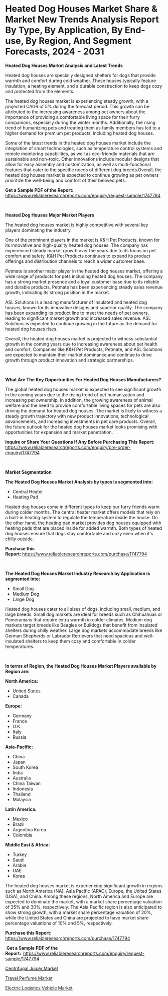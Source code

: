 <p><h1>Heated Dog Houses Market Share & Market New Trends Analysis Report By Type, By Application, By End-use, By Region, And Segment Forecasts, 2024 - 2031</h1></p><p><strong>Heated Dog Houses Market Analysis and Latest Trends</strong></p>
<p><p>Heated dog houses are specially designed shelters for dogs that provide warmth and comfort during cold weather. These houses typically feature insulation, a heating element, and a durable construction to keep dogs cozy and protected from the elements.</p><p>The heated dog houses market is experiencing steady growth, with a projected CAGR of 5% during the forecast period. This growth can be attributed to the increasing awareness among pet owners about the importance of providing a comfortable living space for their furry companions, especially during the winter months. Additionally, the rising trend of humanizing pets and treating them as family members has led to a higher demand for premium pet products, including heated dog houses.</p><p>Some of the latest trends in the heated dog houses market include the integration of smart technologies, such as temperature control systems and remote monitoring capabilities, as well as eco-friendly materials that are sustainable and non-toxic. Other innovations include modular designs that allow for easy assembly and customization, as well as multi-functional features that cater to the specific needs of different dog breeds.Overall, the heated dog houses market is expected to continue growing as pet owners prioritize the well-being and comfort of their beloved pets.</p></p>
<p><strong>Get a Sample PDF of the Report:&nbsp;</strong> <a href="https://www.reliableresearchreports.com/enquiry/request-sample/1747794">https://www.reliableresearchreports.com/enquiry/request-sample/1747794</a></p>
<p>&nbsp;</p>
<p><strong>Heated Dog Houses Major Market Players</strong></p>
<p><p>The heated dog houses market is highly competitive with several key players dominating the industry. </p><p>One of the prominent players in the market is K&H Pet Products, known for its innovative and high-quality heated dog houses. The company has experienced steady market growth over the years due to its focus on pet comfort and safety. K&H Pet Products continues to expand its product offerings and distribution channels to reach a wider customer base. </p><p>Petmate is another major player in the heated dog houses market, offering a wide range of products for pets including heated dog houses. The company has a strong market presence and a loyal customer base due to its reliable and durable products. Petmate has been experiencing steady sales revenue growth, indicating its strong position in the market.</p><p>ASL Solutions is a leading manufacturer of insulated and heated dog houses, known for its innovative designs and superior quality. The company has been expanding its product line to meet the needs of pet owners, leading to significant market growth and increased sales revenue. ASL Solutions is expected to continue growing in the future as the demand for heated dog houses rises.</p><p>Overall, the heated dog houses market is projected to witness substantial growth in the coming years due to increasing awareness about pet health and comfort. Companies like K&H Pet Products, Petmate, and ASL Solutions are expected to maintain their market dominance and continue to drive growth through product innovation and strategic partnerships.</p></p>
<p>&nbsp;</p>
<p><strong>What Are The Key Opportunities For Heated Dog Houses Manufacturers?</strong></p>
<p><p>The global heated dog houses market is expected to see significant growth in the coming years due to the rising trend of pet humanization and increasing pet ownership. In addition, the growing awareness of animal welfare and the need to provide comfortable living spaces for pets are also driving the demand for heated dog houses. The market is likely to witness a steady growth trajectory with new product innovations, technological advancements, and increasing investments in pet care products. Overall, the future outlook for the heated dog houses market looks promising with opportunities for expansion and market penetration.</p></p>
<p><strong>Inquire or Share Your Questions If Any Before Purchasing This Report:</strong> <a href="https://www.reliableresearchreports.com/enquiry/pre-order-enquiry/1747794">https://www.reliableresearchreports.com/enquiry/pre-order-enquiry/1747794</a></p>
<p>&nbsp;</p>
<p><strong>Market Segmentation</strong></p>
<p><strong>The Heated Dog Houses Market Analysis by types is segmented into:</strong></p>
<p><ul><li>Central Heater</li><li>Heating Pad</li></ul></p>
<p><p>Heated dog houses come in different types to keep our furry friends warm during colder months. The central heater market offers models that rely on a built-in heating system to regulate the temperature inside the house. On the other hand, the heating pad market provides dog houses equipped with heating pads that are placed inside for added warmth. Both types of heated dog houses ensure that dogs stay comfortable and cozy even when it's chilly outside.</p></p>
<p><strong>Purchase this Report:&nbsp;</strong><a href="https://www.reliableresearchreports.com/purchase/1747794">https://www.reliableresearchreports.com/purchase/1747794</a></p>
<p>&nbsp;</p>
<p><strong>The Heated Dog Houses Market Industry Research by Application is segmented into:</strong></p>
<p><ul><li>Small Dog</li><li>Medium Dog</li><li>Large Dog</li></ul></p>
<p><p>Heated dog houses cater to all sizes of dogs, including small, medium, and large breeds. Small dog markets are ideal for breeds such as Chihuahuas or Pomeranians that require extra warmth in colder climates. Medium dog markets target breeds like Beagles or Bulldogs that benefit from insulated shelters during chilly weather. Large dog markets accommodate breeds like German Shepherds or Labrador Retrievers that need spacious and well-insulated shelters to keep them cozy and comfortable in colder temperatures.</p></p>
<p>&nbsp;</p>
<p><strong>In terms of Region, the Heated Dog Houses Market Players available by Region are:</strong></p>
<p>
    <p> <strong> North America: </strong>
        <ul>
            <li>United States</li>
            <li>Canada</li>
        </ul>
        </p> 
    <p> <strong> Europe: </strong>
        <ul>
            <li>Germany</li>
            <li>France</li>
            <li>U.K.</li>
            <li>Italy</li>
            <li>Russia</li>
        </ul>
        </p> 
    <p> <strong> Asia-Pacific: </strong>
        <ul>
            <li>China</li>
            <li>Japan</li>
            <li>South Korea</li>
            <li>India</li>
            <li>Australia</li>
            <li>China Taiwan</li>
            <li>Indonesia</li>
            <li>Thailand</li>
            <li>Malaysia</li>
        </ul>
        </p> 
    <p> <strong> Latin America: </strong>
        <ul>
            <li>Mexico</li>
            <li>Brazil</li>
            <li>Argentina Korea</li>
            <li>Colombia</li>
        </ul>
        </p> 
    <p> <strong> Middle East & Africa: </strong>
        <ul>
            <li>Turkey</li>
            <li>Saudi</li>
            <li>Arabia</li>
            <li>UAE</li>
            <li>Korea</li>
        </ul>
    </p>
    </p>
<p><p>The heated dog houses market is experiencing significant growth in regions such as North America (NA), Asia Pacific (APAC), Europe, the United States (USA), and China. Among these regions, North America and Europe are expected to dominate the market, with a market share percentage valuation of 35% and 30%, respectively. The Asia Pacific region is also anticipated to show strong growth, with a market share percentage valuation of 20%, while the United States and China are projected to have market share percentage valuations of 10% and 5%, respectively.</p></p>
<p><strong>Purchase this Report: </strong><a href="https://www.reliableresearchreports.com/purchase/1747794">https://www.reliableresearchreports.com/purchase/1747794</a></p>
<p>&nbsp;<strong>Get a Sample PDF of the Report:&nbsp;&nbsp;</strong><a href="https://www.reliableresearchreports.com/enquiry/request-sample/1747794">https://www.reliableresearchreports.com/enquiry/request-sample/1747794</a></p>
<p><strong></strong></p>
<p><p><a href="https://github.com/globismark/Market-Research-Report-List-2/blob/main/centrifugal-juicer-market.md">Centrifugal Juicer Market</a></p><p><a href="https://github.com/prosalinda88/Market-Research-Report-List-3/blob/main/travel-perfume-market.md">Travel Perfume Market</a></p><p><a href="https://three-jumbo-f6d.notion.site/Electric-Logistics-Vehicle-Market-Size-Global-Industry-Overview-Market-Segmentation-and-Forecast--51ae7675d3cd4df8b042c5f9ed2c3c48">Electric Logistics Vehicle Market</a></p></p>
